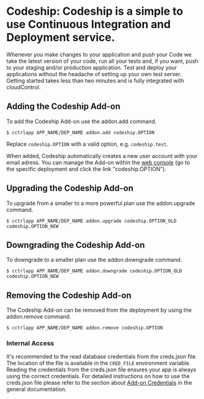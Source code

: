 # Codeship: Codeship is a simple to use Continuous Integration and Deployment service.

Whenever you make changes to your application and push your Code we take the latest version of your code, run all your tests and, if you want, push to your staging and/or production application. Test and deploy your applications without the headache of setting up your own test server. Getting started takes less than two minutes and is fully integrated with cloudControl.

## Adding the Codeship Add-on

To add the Codeship Add-on use the addon.add command.

~~~
$ cctrlapp APP_NAME/DEP_NAME addon.add codeship.OPTION
~~~
Replace `codeship.OPTION` with a valid option, e.g. `codeship.test`.

When added, Codeship automatically creates a new user account with your email adress. You can manage the Add-on within the [web console](https://www.cloudcontrol.com/console) (go to the specific deployment and click the link "codeship.OPTION").

## Upgrading the Codeship Add-on

To upgrade from a smaller to a more powerful plan use the addon.upgrade command.

~~~
$ cctrlapp APP_NAME/DEP_NAME addon.upgrade codeship.OPTION_OLD codeship.OPTION_NEW
~~~

## Downgrading the Codeship Add-on

To downgrade to a smaller plan use the addon.downgrade command.

~~~
$ cctrlapp APP_NAME/DEP_NAME addon.downgrade codeship.OPTION_OLD codeship.OPTION_NEW
~~~

## Removing the Codeship Add-on

The Codeship Add-on can be removed from the deployment by using the addon.remove command.

~~~
$ cctrlapp APP_NAME/DEP_NAME addon.remove codeship.OPTION
~~~

### Internal Access

It's recommended to the read database credentials from the creds.json file. The location of the file is available in the `CRED_FILE` environment variable. Reading the credentials from the creds.json file ensures your app is always using the correct credentials. For detailed instructions on how to use the creds.json file please refer to the section about [Add-on Credentials](https://www.cloudcontrol.com/dev-center/platform%20documentation#add-ons) in the general documentation.
